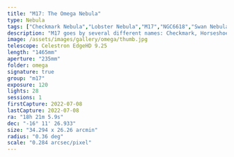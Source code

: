 ```yaml
---
title: "M17: The Omega Nebula"
type: Nebula
tags: ["Checkmark Nebula","Lobster Nebula","M17","NGC6618","Swan Nebula","omega Nebula"]
description: "M17 goes by several different names: Checkmark, Horseshoe, Lobster, Omega and Swan. It is a massive star-forming region that is bright and richly structured. It has a complex structure that is unique due to the almost straight-edged regions of darks and transitions from billowing clouds of molecular gas to long, twisting tendrils."
image: /assets/images/gallery/omega/thumb.jpg
telescope: Celestron EdgeHD 9.25
length: "1465mm"
aperture: "235mm"
folder: omega
signature: true
group: "m17"
exposure: 120
lights: 28
sessions: 1
firstCapture: 2022-07-08
lastCapture: 2022-07-08
ra: "18h 21m 5.9s"
dec: "-16° 11' 26.933"
size: "34.294 x 26.26 arcmin"
radius: "0.36 deg"
scale: "0.284 arcsec/pixel"
---
```

